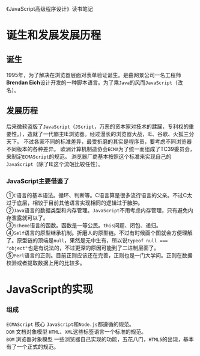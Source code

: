 《JavaScript高级程序设计》读书笔记

# 诞生和发展发展历程
## 诞生
1995年，为了解决在浏览器层面对表单验证诞生。是由网景公司一名工程师**Brendan Eich**设计开发的一种脚本语言。为了乘`Java`的风而`JavaScript`（改名）。

## 发展历程
后来微软盗版了`JavaScript`（`JScript`，万恶的资本家对技术的蹂躏，专利权的重要性。），造就了一代霸主IE浏览器。经过漫长的浏览器大战，IE、谷歌、火狐三分天下。
不过各家不同的标准差异，最受折磨的其实是程序员，要考虑不同浏览器不同版本的各种差异。 欧洲计算机制造协会`ECMA`为了统一而组成了TC39委员会，来制定`ECMAScript`的规范。
浏览器厂商基本按照这个标准来实现自己的`JavaScript`（除了IE这个流氓比较任性）。


### JavaScript主要借鉴了

①`C`语言的基本语法。循环、判断等。C语言算是很多流行语言的父亲。不过C太过于底层，相较于目前其他语言实现相同的逻辑过于臃肿。  
②`Java`语言的数据类型和内存管理。`JavaScript`不用考虑内存管理，只有避免内存泄露就可以了。  
③`Scheme`语言的函数。函数是一等公民。`this`问题、闭包、递归。  
④`Self`语言的原型继承机制。折磨人的原型链。不过有时候画个图就会方便理解了。原型链的顶端是`null`，果然是无中生有，所以说`typeof null === "object"`也是有说法的，不过更深的原因可能到了二进制层面了。  
⑤`Perl`语言的正则。目前正则应该还在完善，正则也是一门大学问。正则在数据校验或者提取数据上用的比较多。
# JavaScript的实现
### 组成
`ECMAScript` 核心 `JavaScript`和`Node.js`都遵循的规范。  
`DOM` 文档对象模型  `HTML`、`XML`这些标签语言一个标准的规范。    
`BOM` 浏览器对象模型  一些浏览器自己实现的功能，五花八门，`HTML5`的出现，基本有了一个正式的规范。
